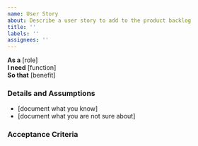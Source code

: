 ```yaml
---
name: User Story
about: Describe a user story to add to the product backlog
title: ''
labels: ''
assignees: ''
---
```


**As a** [role]  
**I need** [function]  
**So that** [benefit]  

### Details and Assumptions
* [document what you know]
* [document what you are not sure about]

### Acceptance Criteria  
